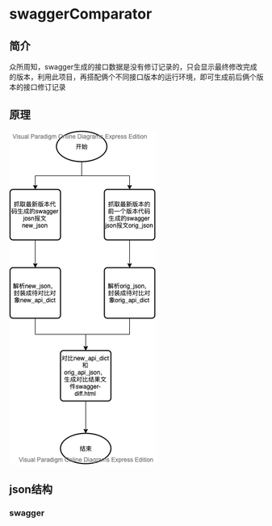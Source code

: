 # swaggerComparator

## 简介
众所周知，swagger生成的接口数据是没有修订记录的，只会显示最终修改完成的版本，利用此项目，再搭配俩个不同接口版本的运行环境，即可生成前后俩个版本的接口修订记录

## 原理
![image](https://github.com/kungyutucheng/swaggerComparator/blob/master/resources/images/swagger-diff-theory.png)

## json结构

### swagger
